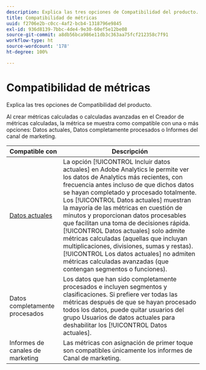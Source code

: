 ```yaml
---
description: Explica las tres opciones de Compatibilidad del producto.
title: Compatibilidad de métricas
uuid: f2706e2b-c0cc-4af2-bcb4-1318796e9845
exl-id: 936d8139-7bbc-4de4-9e30-60ef5e12be08
source-git-commit: a8db56bca986e11db3c363aa75fcf212358c7f91
workflow-type: ht
source-wordcount: '178'
ht-degree: 100%

---
```


# Compatibilidad de métricas

Explica las tres opciones de Compatibilidad del producto.

Al crear métricas calculadas o calculadas avanzadas en el Creador de métricas calculadas, la métrica se muestra como compatible con una o más opciones: Datos actuales, Datos completamente procesados o Informes del canal de marketing.

| Compatible con | Descripción |
| --- | --- |
| [Datos actuales](https://experienceleague.adobe.com/docs/analytics/analyze/reports-analytics/current-data.html?lang=es) | La opción [!UICONTROL Incluir datos actuales] en Adobe Analytics le permite ver los datos de Analytics más recientes, con frecuencia antes incluso de que dichos datos se hayan completado y procesado totalmente. Los [!UICONTROL Datos actuales] muestran la mayoría de las métricas en cuestión de minutos y proporcionan datos procesables que facilitan una toma de decisiones rápida. [!UICONTROL Datos actuales] solo admite métricas calculadas (aquellas que incluyan multiplicaciones, divisiones, sumas y restas). [!UICONTROL Los datos actuales] no admiten métricas calculadas avanzadas (que contengan segmentos o funciones). |
| Datos completamente procesados | Los datos que han sido completamente procesados e incluyen segmentos y clasificaciones. Si prefiere ver todas las métricas después de que se hayan procesado todos los datos, puede quitar usuarios del grupo Usuarios de datos actuales para deshabilitar los [!UICONTROL Datos actuales]. |
| Informes de canales de marketing | Las métricas con asignación de primer toque son compatibles únicamente los informes de Canal de marketing. |